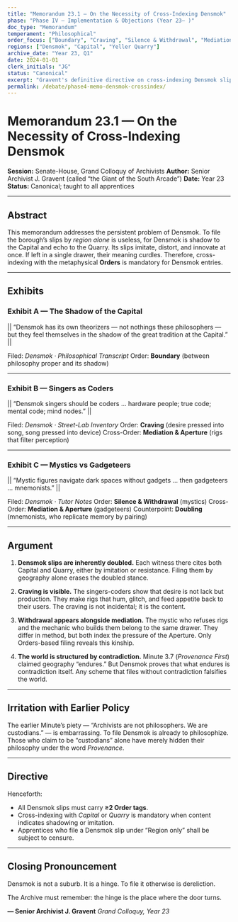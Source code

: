 ```yaml
---
title: "Memorandum 23.1 — On the Necessity of Cross-Indexing Densmok"
phase: "Phase IV — Implementation & Objections (Year 23– )"
doc_type: "Memorandum"
temperament: "Philosophical"
order_focus: ["Boundary", "Craving", "Silence & Withdrawal", "Mediation & Aperture", "Doubling"]
regions: ["Densmok", "Capital", "Yeller Quarry"]
archive_date: "Year 23, Q1"
date: 2024-01-01
clerk_initials: "JG"
status: "Canonical"
excerpt: "Gravent's definitive directive on cross-indexing Densmok slips, establishing that the borough is a 'hinge' requiring multiple Order tags due to its doubled stance toward Capital and Quarry"
permalink: /debate/phase4-memo-densmok-crossindex/
---
```


# Memorandum 23.1 — On the Necessity of Cross-Indexing Densmok

**Session:** Senate-House, Grand Colloquy of Archivists
**Author:** Senior Archivist J. Gravent (called “the Giant of the South Arcade”)
**Date:** Year 23
**Status:** Canonical; taught to all apprentices

---

## Abstract

This memorandum addresses the persistent problem of Densmok. To file the borough’s slips by *region alone* is useless, for Densmok is shadow to the Capital and echo to the Quarry. Its slips imitate, distort, and innovate at once. If left in a single drawer, their meaning curdles. Therefore, cross-indexing with the metaphysical **Orders** is mandatory for Densmok entries.

---

## Exhibits

### Exhibit A — The Shadow of the Capital

|| “Densmok has its own theorizers — not nothings these philosophers — but they feel themselves in the shadow of the great tradition at the Capital.” ||

Filed: *Densmok · Philosophical Transcript*
Order: **Boundary** (between philosophy proper and its shadow)

---

### Exhibit B — Singers as Coders

|| “Densmok singers should be coders … hardware people; true code; mental code; mind nodes.” ||

Filed: *Densmok · Street-Lab Inventory*
Order: **Craving** (desire pressed into song, song pressed into device)
Cross-Order: **Mediation & Aperture** (rigs that filter perception)

---

### Exhibit C — Mystics vs Gadgeteers

|| “Mystic figures navigate dark spaces without gadgets … then gadgeteers … mnemonists.” ||

Filed: *Densmok · Tutor Notes*
Order: **Silence & Withdrawal** (mystics)
Cross-Order: **Mediation & Aperture** (gadgeteers)
Counterpoint: **Doubling** (mnemonists, who replicate memory by pairing)

---

## Argument

1. **Densmok slips are inherently doubled.**
   Each witness there cites both Capital and Quarry, either by imitation or resistance. Filing them by geography alone erases the doubled stance.

2. **Craving is visible.**
   The singers-coders show that desire is not lack but production. They make rigs that hum, glitch, and feed appetite back to their users. The craving is not incidental; it is the content.

3. **Withdrawal appears alongside mediation.**
   The mystic who refuses rigs and the mechanic who builds them belong to the same drawer. They differ in method, but both index the pressure of the Aperture. Only Orders-based filing reveals this kinship.

4. **The world is structured by contradiction.**
   Minute 3.7 (*Provenance First*) claimed geography “endures.” But Densmok proves that what endures is contradiction itself. Any scheme that files without contradiction falsifies the world.

---

## Irritation with Earlier Policy

The earlier Minute’s piety — “Archivists are not philosophers. We are custodians.” — is embarrassing. To file Densmok is already to philosophize. Those who claim to be “custodians” alone have merely hidden their philosophy under the word *Provenance*.

---

## Directive

Henceforth:

* All Densmok slips must carry **≥2 Order tags**.
* Cross-indexing with *Capital* or *Quarry* is mandatory when content indicates shadowing or imitation.
* Apprentices who file a Densmok slip under “Region only” shall be subject to censure.

---

## Closing Pronouncement

Densmok is not a suburb. It is a hinge. To file it otherwise is dereliction.

The Archive must remember: the hinge is the place where the door turns.

**— Senior Archivist J. Gravent**
*Grand Colloquy, Year 23*
